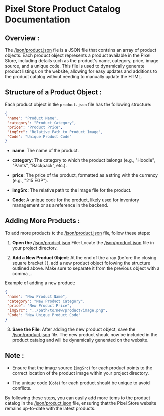 # Pixel Store Product Catalog Documentation

## Overview :

The [/json/product.json](/json/product.json) file is a JSON file that contains an array of product objects. Each product object represents a product available in the Pixel Store, including details such as the product's name, category, price, image source, and a unique code. This file is used to dynamically generate product listings on the website, allowing for easy updates and additions to the product catalog without needing to manually update the HTML.

## Structure of a Product Object :

Each product object in the `product.json` file has the following structure:

```json
{
 "name": "Product Name",
 "category": "Product Category",
 "price": "Product Price",
 "imgSrc": "Relative Path to Product Image",
 "Code": "Unique Product Code"
}
```

- **name**: The name of the product.

- **category**: The category to which the product belongs (e.g., "Hoodie", "Pants", "Backpack", etc.).

- **price**: The price of the product, formatted as a string with the currency (e.g., "215 EGP").

- **imgSrc**: The relative path to the image file for the product.

- **Code**: A unique code for the product, likely used for inventory management or as a reference in the backend.

## Adding More Products :

To add more products to the [/json/product.json](/json/product.json) file, follow these steps:

1. **Open the** [/json/product.json](/json/product.json) File: Locate the [/json/product.json](/json/product.json) file in your project directory.

2. **Add a New Product Object**: At the end of the array (before the closing square bracket `]`), add a new product object following the structure outlined above. Make sure to separate it from the previous object with a comma `,`.

Example of adding a new product:

```json
{
 "name": "New Product Name",
 "category": "New Product Category",
 "price": "New Product Price",
 "imgSrc": "../path/to/new/product/image.png",
 "Code": "New Unique Product Code"
}
```

3. **Save the File**: After adding the new product object, save the [/json/product.json](/json/product.json) file. The new product should now be included in the product catalog and will be dynamically generated on the website.

## Note :

- Ensure that the image source (`imgSrc`) for each product points to the correct location of the product image within your project directory.

- The unique code (`Code`) for each product should be unique to avoid conflicts.

By following these steps, you can easily add more items to the product catalog in the [/json/product.json](/json/product.json) file, ensuring that the Pixel Store website remains up-to-date with the latest products.
